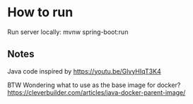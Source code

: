 # How to run
Run server locally: mvnw spring-boot:run

## Notes
Java code inspired by https://youtu.be/GlvyHIqT3K4

BTW Wondering what to use as the base image for docker? https://cleverbuilder.com/articles/java-docker-parent-image/